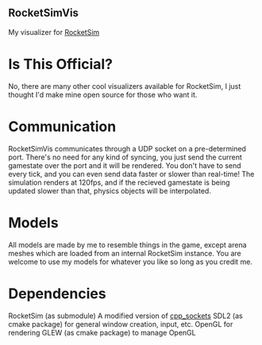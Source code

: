 ## RocketSimVis
My visualizer for [RocketSim](https://github.com/ZealanL/RocketSim)

# Is This Official?
No, there are many other cool visualizers available for RocketSim, I just thought I'd make mine open source for those who want it.

# Communication
RocketSimVis communicates through a UDP socket on a pre-determined port. 
There's no need for any kind of syncing, you just send the current gamestate over the port and it will be rendered.
You don't have to send every tick, and you can even send data faster or slower than real-time!
The simulation renders at 120fps, and if the recieved gamestate is being updated slower than that, physics objects will be interpolated.

# Models
All models are made by me to resemble things in the game, except arena meshes which are loaded from an internal RocketSim instance.
You are welcome to use my models for whatever you like so long as you credit me.

# Dependencies 
RocketSim (as submodule)
A modified version of [cpp_sockets](https://github.com/computersarecool/cpp_sockets)
SDL2 (as cmake package) for general window creation, input, etc.
OpenGL for rendering
GLEW (as cmake package) to manage OpenGL